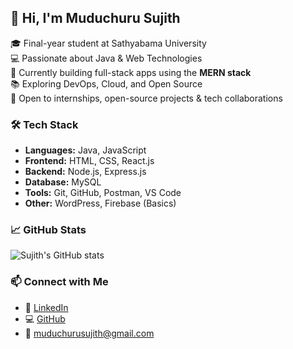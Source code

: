 ## 👋 Hi, I'm Muduchuru Sujith

🎓 Final-year student at Sathyabama University  
💻 Passionate about Java & Web Technologies  
🚀 Currently building full-stack apps using the **MERN stack**  
📚 Exploring DevOps, Cloud, and Open Source  
🤝 Open to internships, open-source projects & tech collaborations

### 🛠 Tech Stack
- **Languages:** Java, JavaScript
- **Frontend:** HTML, CSS, React.js
- **Backend:** Node.js, Express.js
- **Database:** MySQL
- **Tools:** Git, GitHub, Postman, VS Code
- **Other:** WordPress, Firebase (Basics)

### 📈 GitHub Stats
![Sujith's GitHub stats](https://github-readme-stats.vercel.app/api?username=Sujith-2609&show_icons=true&theme=radical)

### 📫 Connect with Me
- 🔗 [LinkedIn](https://www.linkedin.com/in/muduchurusujith/)
- 💻 [GitHub](https://github.com/Sujith-2609)
- 📧 muduchurusujith@gmail.com

